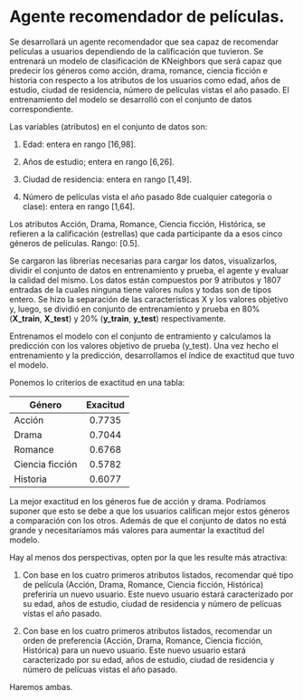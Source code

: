# Agente recomendador de películas.

Se desarrollará un agente recomendador que sea capaz de recomendar películas a usuarios dependiendo de la calificación que tuvieron. Se entrenará un modelo de clasificación de KNeighbors que será capaz que predecir los géneros como acción, drama, romance, ciencia ficción e historia con respecto a los atributos de los usuarios como edad, años de estudio, ciudad de residencia, número de películas vistas el año pasado. El entrenamiento del modelo se desarrolló con el conjunto de datos correspondiente. 

Las variables (atributos) en el conjunto de datos son:

1. Edad: entera en rango [16,98].

2. Años de estudio; entera en rango [6,26].

3. Ciudad de residencia: entera en rango [1,49].

4. Número de películas vista el año pasado 8de cualquier categoría o clase): entera en rango [1,64].

Los atributos Acción, Drama, Romance, Ciencia ficción, Histórica, se refieren a la calificación (estrellas) que cada participante da a esos cinco géneros de películas. Rango: [0.5].

Se cargaron las librerías necesarias para cargar los datos, visualizarlos, dividir el conjunto de datos en entrenamiento y prueba, el agente y evaluar la calidad del mismo. Los datos están compuestos por 9 atributos y 1807 entradas de la cuales ninguna tiene valores nulos y todas son de tipos entero. Se hizo la separación de las características X y los valores objetivo y, luego, se dividió en conjunto de entrenamiento y prueba en 80% (**X_train**, **X_test**) y 20% (**y_train**, **y_test**) respectivamente.

Entrenamos el modelo con el conjunto de entramiento y calculamos la predicción con los valores objetivo de prueba (y_test). Una vez hecho el entrenamiento y la predicción, desarrollamos el índice de exactitud que tuvo el modelo.

Ponemos lo criterios de exactitud en una tabla:

| Género           | Exacitud     |
| -------------   |:-------------:|
| Acción          | 0.7735        |
| Drama           | 0.7044        |
| Romance         | 0.6768        |
| Ciencia ficción | 0.5782        |
| Historia        | 0.6077        |

La mejor exactitud en los géneros fue de acción y drama. Podríamos suponer que esto se debe a que los usuarios califican mejor estos géneros a comparación con los otros. Además de que el conjunto de datos no está grande y necesitaríamos más valores para aumentar la exactitud del modelo.

Hay al menos dos perspectivas, opten por la que les resulte más atractiva:

1. Con base en los cuatro primeros atributos listados, recomendar qué tipo de película (Acción, Drama, Romance, Ciencia ficción, Histórica) preferiría un nuevo usuario. Este nuevo usuario estará caracterizado por su edad, años de estudio, ciudad de residencia y número de pelícuas vistas el año pasado.

2. Con base en los cuatro primeros atributos listados, recomendar un orden de preferencia (Acción, Drama, Romance, Ciencia ficción, Histórica) para un nuevo usuario. Este nuevo usuario estará caracterizado por su edad, años de estudio, ciudad de residencia y número de pelícuas vistas el año pasado.

Haremos ambas.